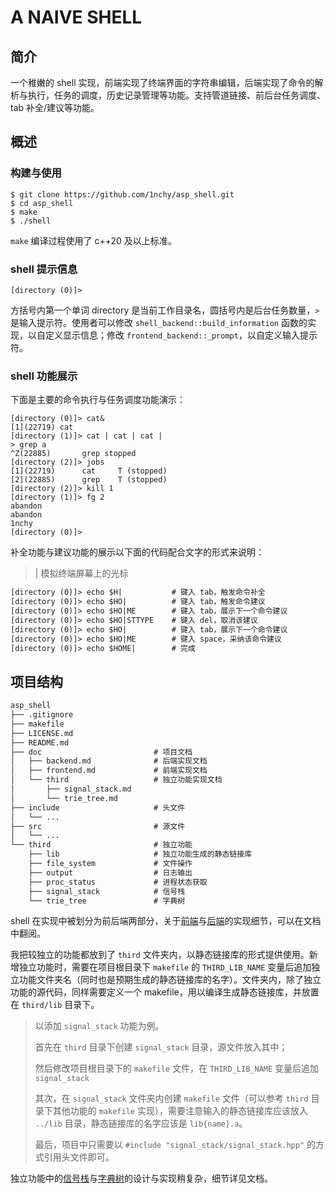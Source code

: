 # A NAIVE SHELL

## 简介

一个稚嫩的 shell 实现，前端实现了终端界面的字符串编辑，后端实现了命令的解析与执行，任务的调度，历史记录管理等功能。支持管道链接、前后台任务调度、tab 补全/建议等功能。

## 概述

### 构建与使用

~~~shell
$ git clone https://github.com/1nchy/asp_shell.git
$ cd asp_shell
$ make
$ ./shell
~~~

`make` 编译过程使用了 c++20 及以上标准。

### shell 提示信息

~~~shell
[directory (0)]>
~~~

方括号内第一个单词 directory 是当前工作目录名，圆括号内是后台任务数量，`>` 是输入提示符。使用者可以修改 `shell_backend::build_information` 函数的实现，以自定义显示信息；修改 `frontend_backend::_prompt`，以自定义输入提示符。

### shell 功能展示

下面是主要的命令执行与任务调度功能演示：

~~~shell
[directory (0)]> cat&
[1](22719) cat
[directory (1)]> cat | cat | cat |
> grep a
^Z(22885)       grep stopped
[directory (2)]> jobs
[1](22719)      cat     T (stopped)
[2](22885)      grep    T (stopped)
[directory (2)]> kill 1
[directory (1)]> fg 2
abandon
abandon
1nchy
[directory (0)]> 
~~~

补全功能与建议功能的展示以下面的代码配合文字的形式来说明：

> | 模拟终端屏幕上的光标

~~~txt
[directory (0)]> echo $H|           # 键入 tab，触发命令补全
[directory (0)]> echo $HO|          # 键入 tab，触发命令建议
[directory (0)]> echo $HO|ME        # 键入 tab，展示下一个命令建议
[directory (0)]> echo $HO|STTYPE    # 键入 del，取消该建议
[directory (0)]> echo $HO|          # 键入 tab，展示下一个命令建议
[directory (0)]> echo $HO|ME        # 键入 space，采纳该命令建议
[directory (0)]> echo $HOME|        # 完成
~~~

## 项目结构

~~~txt
asp_shell
├── .gitignore
├── makefile
├── LICENSE.md
├── README.md
├── doc                         # 项目文档
│   ├── backend.md              # 后端实现文档
│   ├── frontend.md             # 前端实现文档
│   └── third                   # 独立功能实现文档
│       ├── signal_stack.md
│       └── trie_tree.md
├── include                     # 头文件
│   └── ...
├── src                         # 源文件
│   └── ...
└── third                       # 独立功能
    ├── lib                     # 独立功能生成的静态链接库
    ├── file_system             # 文件操作
    ├── output                  # 日志输出
    ├── proc_status             # 进程状态获取
    ├── signal_stack            # 信号栈
    └── trie_tree               # 字典树
~~~

shell 在实现中被划分为前后端两部分，关于[前端](doc/frontend.md)与[后端](doc/backend.md)的实现细节，可以在文档中翻阅。

我把较独立的功能都放到了 `third` 文件夹内，以静态链接库的形式提供使用。新增独立功能时，需要在项目根目录下 `makefile` 的 `THIRD_LIB_NAME` 变量后追加独立功能文件夹名（同时也是预期生成的静态链接库的名字）。文件夹内，除了独立功能的源代码，同样需要定义一个 makefile，用以编译生成静态链接库，并放置在 `third/lib` 目录下。

> 以添加 `signal_stack` 功能为例。
> 
> 首先在 `third` 目录下创建 `signal_stack` 目录，源文件放入其中；
> 
> 然后修改项目根目录下的 `makefile` 文件，在 `THIRD_LIB_NAME` 变量后追加 `signal_stack`
> 
> 其次，在 `signal_stack` 文件夹内创建 `makefile` 文件（可以参考 `third` 目录下其他功能的 `makefile` 实现），需要注意输入的静态链接库应该放入 `../lib` 目录，静态链接库的名字应该是 `lib{name}.a`。
> 
> 最后，项目中只需要以 `#include "signal_stack/signal_stack.hpp"` 的方式引用头文件即可。

独立功能中的[信号栈](doc/third/signal_stack.md)与[字典树](doc/third/trie_tree.md)的设计与实现稍复杂，细节详见文档。
